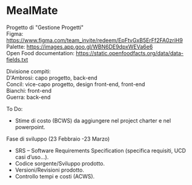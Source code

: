 # MealMate
Progetto di "Gestione Progetti"<br/>
Figma: https://www.figma.com/team_invite/redeem/EpFtvGxB5ErFf2FA0zriH9<br/>
Palette: https://images.app.goo.gl/WBN6DE9dpxWEVa6e6<br/>
Open Food documentation: https://static.openfoodfacts.org/data/data-fields.txt<br/>

Divisione compiti:<br/>
D'Ambrosi: capo progetto, back-end<br/>
Concil: vice-capo progetto, design front-end, front-end<br/>
Bianchi: front-end<br/>
Guerra: back-end<br/>

To Do:<br/>
*	Stime di costo (BCWS) da aggiungere nel project charter e nel powerpoint. <br/>

Fase di sviluppo (23 Febbraio -23 Marzo) <br/>
*	SRS – Software Requirements Specification (specifica requisiti, UCD casi d’uso…). <br/>
*	Codice sorgente/Sviluppo prodotto. <br/>
*	Versioni/Revisioni prodotto. <br/>
*	Controllo tempi e costi (ACWS). <br/>
